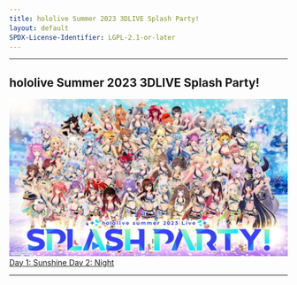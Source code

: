 ```yaml
---
title: hololive Summer 2023 3DLIVE Splash Party!
layout: default
SPDX-License-Identifier: LGPL-2.1-or-later
---
```


---

## hololive Summer 2023 3DLIVE Splash Party!

<div class="container">
  <img src="/assets/images/holosp.jpg" alt="holosp"/>
</div>
<a href="../holospsunshine/" class="button" role="button">
  Day 1: Sunshine
</a>
<a href="../holospnight/" class="button" role="button">
  Day 2: Night
</a>

---